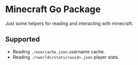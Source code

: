 # Minecraft Go Package

Just some helpers for reading and interacting with minecraft.

## Supported

* Reading `./usercache.json` username cache.
* Reading `./<world>/stats/<uuid>.json` player stats.

